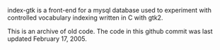 index-gtk is a front-end for a mysql database used to experiment with controlled vocabulary indexing written in C with gtk2.  

This is an archive of old code.  The code in this github commit was last updated February 17, 2005.  
